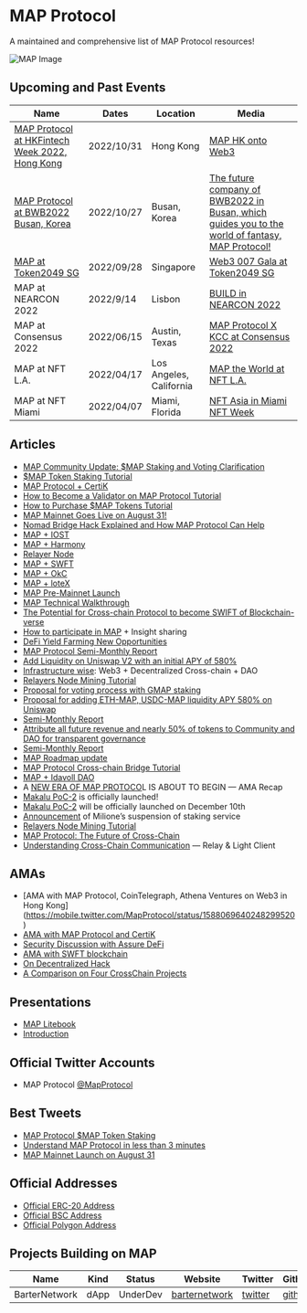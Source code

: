 # MAP Protocol
A maintained and comprehensive list of MAP Protocol resources!

![MAP Image](https://user-images.githubusercontent.com/48773775/191499979-bb229459-b658-4640-97e2-b3722adfd881.jpg)


## Upcoming and Past Events 
| Name | Dates | Location | Media |
|---|---|---|---|
| [MAP Protocol at HKFintech Week 2022, Hong Kong](https://mobile.twitter.com/MapProtocol/status/1587089306761715712)|2022/10/31| Hong Kong | [MAP HK onto Web3](https://twitter.com/MapProtocol/status/1588475381929345024)|
| [MAP Protocol at BWB2022 Busan, Korea](https://mobile.twitter.com/MapProtocol/status/1585603903193653249)|2022/10/27| Busan, Korea |[The future company of BWB2022 in Busan, which guides you to the world of fantasy, MAP Protocol!](http://www.sportsseoul.com/news/read/1172449?ref=naver)|
| [MAP at Token2049 SG](https://twitter.com/MapProtocol/status/1571394636870221825) | 2022/09/28 | Singapore | [Web3 007 Gala at Token2049 SG](https://www.globenewswire.com/en/news-release/2022/10/03/2526816/0/en/MAP-Protocol-CertiK-NEAR-Hosted-Web3-007-Gala-at-Token2049-Singapore-Sparking-the-Provably-Secure-Omnichain-Future.html) |
| MAP at NEARCON 2022| 2022/9/14|Lisbon| [BUILD in NEARCON 2022](https://twitter.com/MapProtocol/status/1570409984898519040) |
| MAP at Consensus 2022| 2022/06/15| Austin, Texas| [MAP Protocol X KCC at Consensus 2022](https://cryptodaily.co.uk/2022/06/web-30-night-at-the-consensus2022-recap-map-protocol-x-kucoin-community-chain)|
| MAP at NFT L.A.| 2022/04/17| Los Angeles, California| [MAP the World at NFT L.A.](https://finance.yahoo.com/news/web3-0-map-world-taken-173500001.html)|
| MAP at NFT Miami|2022/04/07| Miami, Florida| [NFT Asia in Miami NFT Week](https://finance.yahoo.com/news/web3-0-map-world-taken-173500001.html)|

## Articles
+ [MAP Community Update: $MAP Staking and Voting Clarification](https://medium.com/marcopolo-protocol/map-community-update-map-staking-and-voting-clarification-481f5368f68c)
+ [$MAP Token Staking Tutorial](https://medium.com/marcopolo-protocol/map-token-staking-tutorial-d78fc60e76e9)
+ [MAP Protocol + CertiK](https://medium.com/marcopolo-protocol/map-protocol-and-certik-join-forces-to-safeguard-cross-chain-security-e4cbf1c40fe7)
+ [How to Become a Validator on MAP Protocol Tutorial](https://medium.com/marcopolo-protocol/a-step-by-step-guide-for-creating-a-validator-on-map-protocol-ab8ad14fae8f)
+ [How to Purchase $MAP Tokens Tutorial](https://mapprotocolofficial.medium.com/how-to-get-map-tokens-via-metamask-5ad02ba98b13)
+ [MAP Mainnet Goes Live on August 31!](https://medium.com/marcopolo-protocol/map-mainnet-goes-live-on-august-31-4d3b044fcd8c)
+ [Nomad Bridge Hack Explained and How MAP Protocol Can Help](https://medium.com/marcopolo-protocol/nomad-bridge-hack-explained-and-how-map-protocol-can-help-975ebdc08b82)
+ [MAP + IOST](https://medium.com/marcopolo-protocol/map-protocol-partners-with-iost-to-provide-omnichain-infrastructure-for-dapp-development-32e19b0d80b8)
+ [MAP + Harmony](https://medium.com/marcopolo-protocol/harmony-and-map-protocol-announce-strategic-cross-chain-partnership-connecting-harmony-with-all-76e605caf234)
+ [Relayer Node](https://mapprotocolofficial.medium.com/relayer-node-token-withdrawal-process-574507dda916) 
+ [MAP + SWFT](https://medium.com/marcopolo-protocol/map-protocol-partners-with-swft-blockchain-to-provide-omnichain-infrastructure-support-d2a9fa5a9258)
+ [MAP + OkC](https://medium.com/marcopolo-protocol/map-protocol-partners-with-okc-to-provide-omnichain-infrastructure-for-dapp-development-437e8c86c26b)
+ [MAP + loteX](https://medium.com/marcopolo-protocol/map-protocol-partners-with-iotex-to-provide-omni-chain-infrastructure-for-dapp-development-6b5e7a6e4dcd)
+ [MAP Pre-Mainnet Launch](https://medium.com/marcopolo-protocol/makalu-poc-3-map-protocols-pre-mainnet-launching-soon-omnichain-is-coming-a5ea85feff7f)
+ [MAP Technical Walkthrough](https://medium.com/marcopolo-protocol/the-ultimate-walkthrough-of-map-protocols-technical-framework-and-the-reveal-of-barter-swap-in-fafe715f8ce1)
+ [The Potential for Cross-chain Protocol to become SWIFT of Blockchain-verse](https://mapprotocolofficial.medium.com/the-potential-for-cross-chain-protocol-to-become-swift-of-blockchain-verse-ee594ba5b05)
+ [How to participate in MAP](https://mapprotocolofficial.medium.com/map-protocol-how-to-participate-in-map-protocol-and-share-the-future-of-map-protocol-ama-recap-edefa1de0c5b) + Insight sharing
+ [DeFi Yield Farming New Opportunities](https://medium.com/marcopolo-protocol/defi-yield-farming-new-opportunities-hiveswap-liquidity-pools-with-an-initial-apr-of-580-210b80bb9417)
+ [MAP Protocol Semi-Monthly Report](https://medium.com/marcopolo-protocol/map-protocol-semi-monthly-report-84-jan-16th-jan-31st-8c798ddaeb4d)
+ [Add Liquidity on Uniswap V2 with an initial APY of 580%](https://medium.com/marcopolo-protocol/how-to-add-liquidity-on-uniswap-v2-with-an-initial-apy-of-580-on-eth-map-and-usdc-map-pools-a-2d1c7c58fc2c)
+ [Infrastructure wise](https://medium.com/marcopolo-protocol/infrastructure-wise-web3-decentralized-cross-chain-dao-the-next-multi-billion-decentralized-fde8dd17ac19): Web3 + Decentralized Cross-chain + DAO
+ [Relayers Node Mining Tutorial](https://mapprotocolofficial.medium.com/relayers-node-mining-tutorial-806a38205610)
+ [Proposal for voting process with GMAP staking](https://mapprotocolofficial.medium.com/proposal-for-voting-process-with-gmap-staking-5233d1a4b0bd)
+ [Proposal for adding ETH-MAP, USDC-MAP liquidity APY 580% on Uniswap](https://medium.com/marcopolo-protocol/proposal-for-adding-eth-map-usdc-map-liquidity-apy-580-on-uniswap-be44a4dd65c9)
+ [Semi-Monthly Report](https://medium.com/marcopolo-protocol/map-protocol-semi-monthly-report-83-jan-1st-jan-15th-e62ec2472a3a)
+ [Attribute all future revenue and nearly 50% of tokens to Community and DAO for transparent governance](https://medium.com/marcopolo-protocol/cross-chain-project-map-protocol-determined-to-attribute-all-future-revenue-and-nearly-50-of-79ef8092dd7a)
+ [Semi-Monthly Report](https://medium.com/marcopolo-protocol/map-protocol-semi-monthly-report-82-dec-16th-dec-31st-774245820ef1)
+ [MAP Roadmap update](https://mapprotocolofficial.medium.com/roadmap-update-announcement-of-map-protocol-53082fc881a4)
+ [MAP Protocol Cross-chain Bridge Tutorial](https://medium.com/marcopolo-protocol/map-protocol-cross-chain-bridge-tutorial-d3527952aac5)
+ [MAP + Idavoll DAO](https://mapprotocolofficial.medium.com/map-protocol-partners-with-idavoll-dao-df2350674a21)
+ A [NEW ERA OF MAP PROTOCO](https://medium.com/marcopolo-protocol/map-protocol-a-new-era-of-map-protocol-is-about-to-begin-ama-recap-ff2facade135)L IS ABOUT TO BEGIN — AMA Recap
+ [Makalu PoC-2](https://medium.com/marcopolo-protocol/map-protocol-makalu-poc-2-is-officially-launched-4750cb9b408d) is officially launched!
+ [Makalu PoC-2](https://medium.com/marcopolo-protocol/map-protocol-makalu-poc-2-will-be-officially-launched-on-december-10th-c9a0f325f075) will be officially launched on December 10th
+ [Announcement](https://mapprotocolofficial.medium.com/announcement-of-miliones-suspension-of-staking-service-from-november-2021-onwards-24d445e61286) of Milione’s suspension of staking service
+ [Relayers Node Mining Tutorial](https://medium.com/marcopolo-protocol/map-protocol-relayers-node-mining-tutorial-5162615c0d0e)
+ [MAP Protocol: The Future of Cross-Chain](https://mapprotocolofficial.medium.com/map-protocol-the-future-of-cross-chain-by-jay-marketing-director-ama-recap-aae68f73d6a6)
+ [Understanding Cross-Chain Communication](https://mapprotocolofficial.medium.com/map-protocol-understanding-cross-chain-communication-relay-light-client-bbed35e3701c) — Relay & Light Client

## AMAs
- [AMA with MAP Protocol, CoinTelegraph, Athena Ventures on Web3 in Hong Kong] (https://mobile.twitter.com/MapProtocol/status/1588069640248299520)
- [AMA with MAP Protocol and CertiK](https://twitter.com/i/spaces/1jMKgLgmMAMGL?s=20)
- [Security Discussion with Assure DeFi](https://twitter.com/i/spaces/1OyKADLwoNnxb?s=20)
- [AMA with SWFT blockchain](https://www.youtube.com/watch?v=o0JbAKsOcO8&t=10s)
- [On Decentralized Hack](https://twitter.com/i/spaces/1lPKqmOzdPNKb?s=20)
- [A Comparison on Four CrossChain Projects](https://twitter.com/i/spaces/1vAxRkAkyEZKl?s=20)

## Presentations
- [MAP Litebook](https://files.maplabs.io/pdf/mapprotocol_whitepaper_en.pdf)
- [Introduction](https://docs.maplabs.io/)


## Official Twitter Accounts
- MAP Protocol [@MapProtocol](https://twitter.com/MapProtocol)

## Best Tweets
- [MAP Protocol $MAP Token Staking](https://twitter.com/MapProtocol/status/1569672380150325249)
- [Understand MAP Protocol in less than 3 minutes](https://twitter.com/MapProtocol/status/1570290846133800960)
- [MAP Mainnet Launch on August 31](https://twitter.com/MapProtocol/status/1564526177254903808)

## Official Addresses
- [Official ERC-20 Address](https://etherscan.io/token/0x9e976f211daea0d652912ab99b0dc21a7fd728e4)
- [Official BSC Address](https://bscscan.com/address/0x8105ECe4ce08B6B6449539A5db23e23b973DfA8f)
- [Official Polygon Address](https://polygonscan.com/address/0xBAbceE78586d3e9E80E0d69601A17f983663Ba6a)


## Projects Building on MAP

| Name | Kind | Status |  Website  | Twitter |  Github |
|---|---|---|---|---|---|
|  BarterNetwork | dApp | UnderDev | [barternetwork](https://www.barternetwork.io/)  |  [twitter](https://twitter.com/BarterNetworkio) | [github](https://github.com/barternetwork)  |
